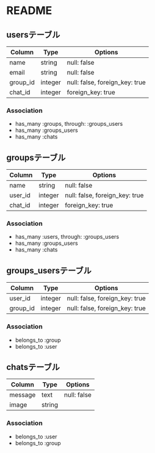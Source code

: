 # README

## usersテーブル
|Column|Type|Options|
|------|----|-------|
|name|string|null: false|
|email|string|null: false|
|group_id|integer|null: false, foreign_key: true|
|chat_id|integer|foreign_key: true|

### Association
- has_many :groups, through: :groups_users
- has_many :groups_users
- has_many :chats


## groupsテーブル
|Column|Type|Options|
|------|----|-------|
|name|string|null: false|
|user_id|integer|null: false, foreign_key: true|
|chat_id|integer|foreign_key: true|

### Association
- has_many :users, through: :groups_users
- has_many :groups_users
- has_many :chats


## groups_usersテーブル
|Column|Type|Options|
|------|----|-------|
|user_id|integer|null: false, foreign_key: true|
|group_id|integer|null: false, foreign_key: true|

### Association
- belongs_to :group
- belongs_to :user


## chatsテーブル
|Column|Type|Options|
|------|----|-------|
|message|text|null: false|
|image|string||

### Association
- belongs_to :user
- belongs_to :group